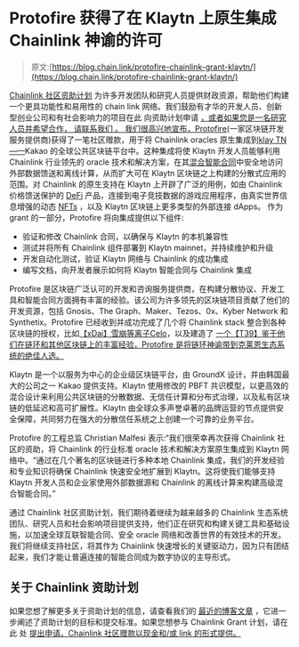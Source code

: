# Protofire 获得了在 Klaytn 上原生集成 Chainlink 神谕的许可

> 原文:[https://blog.chain.link/protofire-chainlink-grant-klaytn/](https://blog.chain.link/protofire-chainlink-grant-klaytn/)

[Chainlink 社区资助计划](https://blog.chain.link/introducing-the-chainlink-community-grant-program/) 为许多开发团队和研究人员提供财政资源，帮助他们构建一个更具功能性和易用性的 chain link 网络。我们鼓励有才华的开发人员、创新型创业公司和有社会影响力的项目在此 向资助计划申请 [，或者如果您是一名研究人员并希望合作， 请联系我们 。    我们很高兴地宣布，](https://chainlinkgrants.typeform.com/to/efEbsq)[Protofire](https://protofire.io/)(一家区块链开发服务提供商)获得了一笔社区赠款，用于将 Chainlink oracles 原生集成到[klay TN——](https://www.klaytn.com/)Kakao 的全球公共区块链平台中。这种集成将使 Klaytn 开发人员能够利用 Chainlink 行业领先的 oracle 技术和解决方案，在其[混合智能合同](https://blog.chain.link/hybrid-smart-contracts-explained/)中安全地访问外部数据馈送和离线计算，从而扩大可在 Klaytn 区块链之上构建的分散式应用的范围。对 Chainlink 的原生支持在 Klaytn 上开辟了广泛的用例，如由 Chainlink 价格馈送保护的 [DeFi](https://chain.link/education/defi) 产品，连接到电子竞技数据的游戏应用程序，由真实世界信息增强的动态 [NFTs](https://chain.link/education/nfts) ，以及 Klaytn 区块链上更多类型的外部连接 dApps。    作为 grant 的一部分，Protofire 将向集成提供以下组件:

*   验证和修改 Chainlink 合同，以确保与 Klaytn 的本机兼容性
*   测试并将所有 Chainlink 组件部署到 Klaytn mainnet，并持续维护和升级
*   开发自动化测试，验证 Klaytn 网络与 Chainlink 的成功集成
*   编写文档，向开发者展示如何将 Klaytn 智能合同与 Chainlink 集成

Protofire 是区块链广泛认可的开发和咨询服务提供商，在构建分散协议、开发工具和智能合同方面拥有丰富的经验。该公司为许多领先的区块链项目贡献了他们的开发资源，包括 Gnosis、The Graph、Maker、Tezos、0x、Kyber Network 和 Synthetix。Protofire 已经收到并成功完成了几个将 Chainlink stack 整合到各种区块链的授权，比如[【xDai】](https://blog.chain.link/protofire-receives-a-chainlink-community-grant-for-an-integration-with-xdai/)[雪崩](https://blog.chain.link/protofire-receives-a-grant-for-native-integration-of-chainlink-on-avalanche/)[等离子](https://blog.chain.link/protofire-receives-a-grant-to-natively-integrate-chainlink-on-plasm-and-shiden/)[Celo](https://blog.chain.link/celo-chainlink-grant-protofire/)，以及建造了 [一个【T39】鉴于他们在链环和其他区块链上的丰富经验，Protofire 是将链环神谕带到克莱恩生态系统的绝佳人选。](https://blog.chain.link/protofire-awarded-a-grant-for-building-new-chainlink-testnet-faucet/)

Klaytn 是一个以服务为中心的企业级区块链平台，由 GroundX 设计，并由韩国最大的公司之一 Kakao 提供支持。Klaytn 使用修改的 PBFT 共识模型，以更高效的混合设计来利用公共区块链的分散数据、无信任计算和分布式治理，以及私有区块链的低延迟和高可扩展性。Klaytn 由全球众多声誉卓著的品牌运营的节点提供安全保障，共同努力在强大的分散信任系统之上创建一个可靠的业务平台。

Protofire 的工程总监 Christian Malfesi 表示:“我们很荣幸再次获得 Chainlink 社区的资助，将 Chainlink 的行业标准 oracle 技术和解决方案原生集成到 Klaytn 网络中。“通过在几个著名的区块链进行多种本地 Chainlink 集成，我们的开发经验和专业知识将确保 Chainlink 快速安全地扩展到 Klaytn。这将使我们能够支持 Klaytn 开发人员和企业家使用外部数据源和 Chainlink 的离线计算来构建高级混合智能合同。”

通过 Chainlink 社区资助计划，我们期待着继续为越来越多的 Chainlink 生态系统团队、研究人员和社会影响项目提供支持，他们正在研究和构建关键工具和基础设施，以加速全球互联智能合同、安全 oracle 网络和改善世界的有效技术的开发。我们将继续支持社区，将其作为 Chainlink 快速增长的关键驱动力，因为只有团结起来，我们才能让普遍连接的智能合同成为数字协议的主导形式。

## 关于 Chainlink 资助计划

如果您想了解更多关于资助计划的信息，请查看我们的 [最近的博客文章](https://blog.chain.link/introducing-the-chainlink-community-grant-program/) ，它进一步阐述了资助计划的目标和提交标准。如果您想参与 Chainlink Grant 计划，请在此 处 [提出申请。Chainlink 社区赠款以现金和/或 link 的形式提供。](https://chainlinkgrants.typeform.com/to/efEbsq)